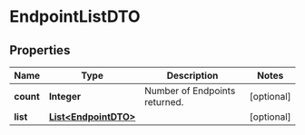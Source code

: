 

# EndpointListDTO

## Properties

Name | Type | Description | Notes
------------ | ------------- | ------------- | -------------
**count** | **Integer** | Number of Endpoints returned.  |  [optional]
**list** | [**List&lt;EndpointDTO&gt;**](EndpointDTO.md) |  |  [optional]



